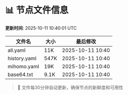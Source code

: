 # 📊 节点文件信息

**更新时间**: 2025-10-11 10:40:01 UTC

| 文件名 | 大小 | 最后修改 |
|--------|------|----------|
| all.yaml | 11K | 2025-10-11 10:40 |
| history.yaml | 547K | 2025-10-11 10:40 |
| mihomo.yaml | 19K | 2025-10-11 10:40 |
| base64.txt | 9.1K | 2025-10-11 10:40 |

> 🔄 文件每30分钟自动更新，确保节点的新鲜度和可用性
